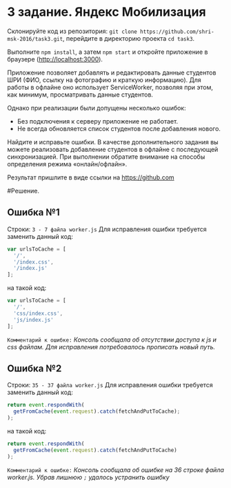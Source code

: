# 3 задание. Яндекс Мобилизация

Склонируйте код из репозитория: `git clone https://github.com/shri-msk-2016/task3.git`, перейдите в директорию проекта `cd task3`.

Выполните `npm install`, а затем `npm start` и откройте приложение в браузере (<http://localhost:3000>).

Приложение позволяет добавлять и редактировать данные студентов ШРИ (ФИО, ссылку на фотографию и краткую информацию). Для работы в офлайне оно использует ServiceWorker, позволяя при этом, как минимум, просматривать данные студентов.

Однако при реализации были допущены несколько ошибок:

* Без подключения к серверу приложение не работает.
* Не всегда обновляется список студентов после добавления нового.

Найдите и исправьте ошибки. В качестве дополнительного задания вы можете реализовать добавление студентов в офлайне с последующей синхронизацией. При выполнении обратите внимание на способы определения режима «онлайн/офлайн».

Результат пришлите в виде ссылки на https://github.com

#Решение.

## Ошибка №1
Строки: `3 - 7 файла worker.js`
Для исправления ошибки требуется заменить данный код:
```javascript
var urlsToCache = [
  '/',
  '/index.css',
  '/index.js'
];
```
на такой код:
```javascript
var urlsToCache = [
  '/',
  'css/index.css',
  'js/index.js'
];
```
`Комментарий к ошибке:`
_Консоль сообщала об отсутствии доступа к js и css файлам. Для исправления потребовалось прописать новый путь._

## Ошибка №2
Строки: `35 - 37 файла worker.js`
Для исправления ошибки требуется заменить данный код:
```javascript
return event.respondWith(
  getFromCache(event.request).catch(fetchAndPutToCache);
);
```
на такой код:
```javascript
return event.respondWith(
  getFromCache(event.request).catch(fetchAndPutToCache)
);
```
`Комментарий к ошибке:`
_Консоль сообщала об ошибке на 36 строке файла worker.js. Убрав лишнюю `;` удалось устранить ошибку_

